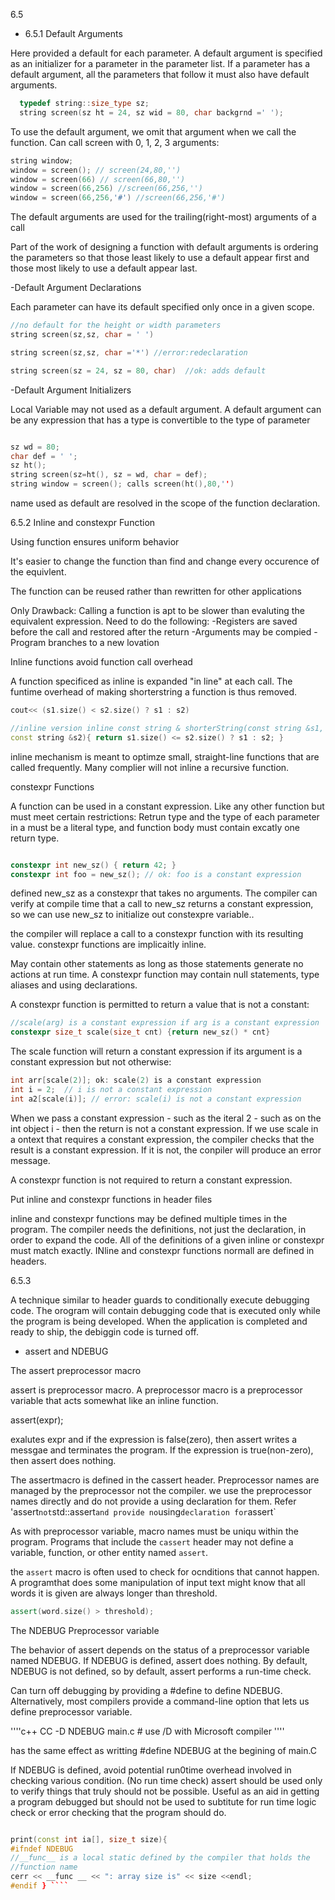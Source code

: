 6.5
- 6.5.1 Default Arguments

Here provided a default for each parameter. A default argument is
specified as an initializer for a parameter in the parameter list. If
a parameter has a default argument, all the parameters that follow it
must also have default arguments.

````c++
  typedef string::size_type sz;
  string screen(sz ht = 24, sz wid = 80, char backgrnd =' ');
````

To use the default argument, we omit that argument when we call the
function.
Can call screen with 0, 1, 2, 3 arguments:

````c++
string window;
window = screen(); // screen(24,80,'')
window = screen(66) // screen(66,80,'')
window = screen(66,256) //screen(66,256,'')
window = screen(66,256,'#') //screen(66,256,'#')
````

The default arguments are used for the trailing(right-most) arguments
of a call

Part of the work of designing a function with default
arguments is ordering the parameters so that those least likely to use
a default appear first and those most likely to use a default appear
last.

-Default Argument Declarations

Each parameter can have its default specified only once in a given
scope.

````c++
//no default for the height or width parameters
string screen(sz,sz, char = ' ') 

string screen(sz,sz, char ='*') //error:redeclaration

string screen(sz = 24, sz = 80, char)  //ok: adds default
````
-Default Argument Initializers

Local Variable may not used as a default argument. A default argument
can be any expression that has a type is convertible to the type of
parameter

````c++

sz wd = 80;
char def = ' ';
sz ht();
string screen(sz=ht(), sz = wd, char = def);
string window = screen(); calls screen(ht(),80,'')

````

name used as default are resolved in the scope of the function declaration.


6.5.2 Inline and constexpr Function

Using function ensures uniform behavior

It's easier to change the function than find and change every
occurence of the equivlent.

The function can be reused rather than rewritten for other applications

Only Drawback: Calling a function is apt to be slower than evaluting
the equivalent expression. Need to do the following:
-Registers are saved before the call and restored after the return
-Arguments may be compied
-Program branches to a new lovation

Inline functions avoid function call overhead

A function specificed as inline is expanded "in line" at each call.
The funtime overhead of making shorterstring a function is thus removed.

````c++
cout<< (s1.size() < s2.size() ? s1 : s2)

//inline version inline const string & shorterString(const string &s1,
const string &s2){ return s1.size() <= s2.size() ? s1 : s2; }

````

inline mechanism is meant to optimze small, straight-line functions
that are called frequently. Many complier will not inline a recursive
function.

constexpr Functions

A function can be used in a constant expression. Like any other
function but must meet certain restrictions: Retrun type and the type
of each parameter in a must be a literal type, and function body must
contain excatly one return type.

````c++

constexpr int new_sz() { return 42; }
constexpr int foo = new_sz(); // ok: foo is a constant expression

````

defined new_sz as a constexpr that takes no arguments. The compiler
can verify at compile time that a call to new_sz returns a constant
expression, so we can use new_sz to initialize out constexpre
variable..

the compiler will replace a call to a constexpr function with its
resulting value. constexpr functions are implicaitly inline.

May contain other statements as long as those statements generate no
actions at run time. A constexpr function may contain null statements,
type aliases and using declarations.

A constexpr function is permitted to return a value that is not a
constant:
````c++
//scale(arg) is a constant expression if arg is a constant expression
constexpr size_t scale(size_t cnt) {return new_sz() * cnt}
````

The scale function will return a constant expression if its argument
is a constant expression but not otherwise:
````c++
int arr[scale(2)]; ok: scale(2) is a constant expression
int i = 2;  // i is not a constant expression
int a2[scale(i)]; // error: scale(i) is not a constant expression
````

When we pass a constant expression - such as the iteral 2 - such as on
the int object i - then the return is not a constant expression. If we
use scale in a ontext that requires a constant expression, the
compiler checks that the result is a constant expression. If it is
not, the conpiler will produce an error message.

A constexpr function is not required to return a constant expression.

Put inline and constexpr functions in header files

inline and constexpr functions may be defined multiple times in the
program. The compiler needs the definitions, not just the declaration,
in order to expand the code. All of the definitions of a given inline
or constexpr must match exactly. INline and constexpr functions
normall are defined in headers.


6.5.3

A technique similar to header guards to conditionally execute
debugging code. The orogram will contain debugging code that is
executed only while the program is being developed. When the
application is completed and ready to ship, the debiggin code is
turned off.

- assert and NDEBUG

The assert preprocessor macro

assert is preprocessor macro. A preprocessor macro is a preprocessor
variable that acts somewhat like an inline function.

assert(expr);

exalutes expr and if the expression is false(zero), then assert writes
a messgae and terminates the program. If the expression is
true(non-zero), then assert does nothing.

The assertmacro is defined in the cassert header. Preprocessor names
are managed by the preprocessor not the compiler. we use the
preprocessor names directly and do not provide a using declaration for
them. Refer 'assert` not `std::assert` and provide no `using`
declaration for `assert`

As with preprocessor variable, macro names must be uniqu within the
program. Programs that include the `cassert` header may not define a
variable, function, or other entity named `assert`.

the `assert` macro is often used to check for ocnditions that cannot
happen. A programthat does some manipulation of input text might know
that all words it is given are always longer than threshold.

````c++
assert(word.size() > threshold);
````

The NDEBUG Preprocessor variable

The behavior of assert depends on the status of a preprocessor
variable named NDEBUG. If NDEBUG is defined, assert does nothing. By
default, NDEBUG is not defined, so by default, assert performs a
run-time check.

Can turn off debugging by providing a #define to define
NDEBUG. Alternatively, most compilers provide a command-line option
that lets us define preprocessor variable.

''''c++
CC -D NDEBUG main.c # use /D with Microsoft compiler
''''

has the same effect as writting #define NDEBUG at the begining of main.C

If NDEBUG is defined, avoid potential run0time overhead involved in
checking various condition. (No run time check) assert should be used
only to verify things that truly should not be possible. Useful as an
aid in getting a program debugged but should not be used to subtitute
for run time logic check or error checking that the program should do.

````c++ void

print(const int ia[], size_t size){
#ifndef NDEBUG
//__func__ is a local static defined by the compiler that holds the
//function name
cerr << __func __ << ": array size is" << size <<endl;
#endif } ````


